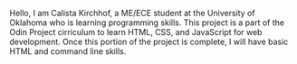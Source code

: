 Hello, I am Calista Kirchhof, a ME/ECE student at the University of Oklahoma who is learning programming skills. This project is a part of the Odin Project cirriculum to learn HTML, CSS, and JavaScript for web development. Once this portion of the project is complete, I will have basic HTML and command line skills.